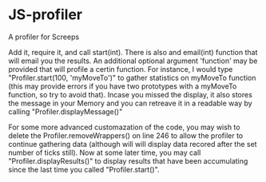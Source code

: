 # JS-profiler
A profiler for Screeps

Add it, require it, and call start(int). There is also and email(int) function that will email you the results. An additional optional argument 'function' may be provided that will profile a certin function. For instance, I would type "Profiler.start(100, 'myMoveTo')" to gather statistics on myMoveTo function (this may provide errors if you have two prototypes with a myMoveTo function, so try to avoid that). Incase you missed the display, it also stores the message in your Memory and you can retreave it in a readable way by calling "Profiler.displayMessage()"

For some more advanced customazation of the code, you may wish to delete the Profiler.removeWrappers() on line 246 to allow the profiler to continue gathering data (although will will display data recored after the set number of ticks still). Now at some later time, you may call "Profiler.displayResults()" to display results that have been accumulating since the last time you called "Profiler.start()".
